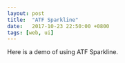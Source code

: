 ```yaml
---
layout: post
title:  "ATF Sparkline"
date:   2017-10-23 22:50:00 +0800
tags: [web, ui]
---
```

Here is a demo of using ATF Sparkline.